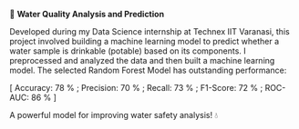 🚰 **Water Quality Analysis and Prediction**

Developed during my Data Science internship at Technex IIT Varanasi, this project involved building a machine learning model to predict whether a water sample is drinkable (potable) based on its components. I preprocessed and analyzed the data and then built a machine learning model. The selected Random Forest Model has outstanding performance:

[ Accuracy: 78 % ;
Precision: 70 % ;
Recall: 73 % ;
F1-Score: 72 % ;
ROC-AUC: 86 % ]

A powerful model for improving water safety analysis! 💧


